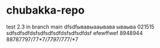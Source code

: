 # chubakka-repo
test 2.3 in branch main dfsdfывавыааывава
 ываыва
021515
sdfsdfsdfdsfsdfsdfsdfdsfsdfsdfdsf
efewffwef
8948944
88787797/77*7/*7797/77*7/*7
